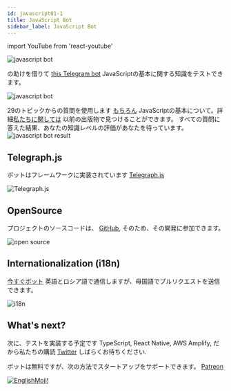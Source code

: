 ```yaml
---
id: javascript01-1
title: JavaScript Bot
sidebar_label: JavaScript Bot
---
```


import YouTube from 'react-youtube'

![javascript bot](/img/javascript/JSBot.jpg)

の助けを借りて [this Telegram bot](https://t.me/javascriptcamp_bot) JavaScriptの基本に関する知識をテストできます。

![javascript bot](https://miro.medium.com/max/1400/1*x9F9oX8vTt5e-bVxL4oOog.png)

29のトピックからの質問を使用します [もちろん](https://www.jscamp.app/docs/javascript01/) JavaScriptの基本について。詳細[私たちに関しては](https://www.jscamp.app/ru/docs/javascript00/) 以前の出版物で見つけることができます。
すべての質問に答えた結果、あなたの知識レベルの評価があなたを待っています。
![javascript bot result](https://miro.medium.com/max/1400/1*KCe76zg2M56lT-234Xi1NA.png)

## Telegraph.js

ボットはフレームワークに実装されています [Telegraph.js](https://telegraf.js.org/)

![Telegraph.js](/img/javascript/telegraf.jpg)

## OpenSource

プロジェクトのソースコードは、 [GitHub](https://github.com/gHashTag/javascriptcamp_bot/tree/heroku/src/quiz), そのため、その開発に参加できます。

![open source](https://media.giphy.com/media/7FgmaCJgUAMxRWatWB/giphy.gif)

## Internationalization (i18n)

[今すぐボット](https://github.com/gHashTag/javascriptcamp_bot/tree/heroku/locales) 英語とロシア語で通信しますが、母国語でプルリクエストを送信できます。

![i18n](/img/javascript/i18n.png)

## What's next?

次に、テストを実装する予定です TypeScript, React Native, AWS Amplify, だから私たちの購読 [Twitter](https://twitter.com/serverlesskiy) しばらくお待ちください.

ボットは無料ですが、次の方法でスタートアップをサポートできます。 [Patreon](https://www.patreon.com/javascriptcamp)

[![EnglishMoji!](/img/logo/englishmoji.png)](https://apps.apple.com/kz/app/englishmoji/id6450254885)
